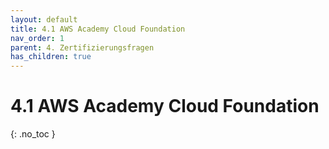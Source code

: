 ```yaml
---
layout: default
title: 4.1 AWS Academy Cloud Foundation
nav_order: 1
parent: 4. Zertifizierungsfragen 
has_children: true
---
```


# 4.1 AWS Academy Cloud Foundation

{: .no_toc }
